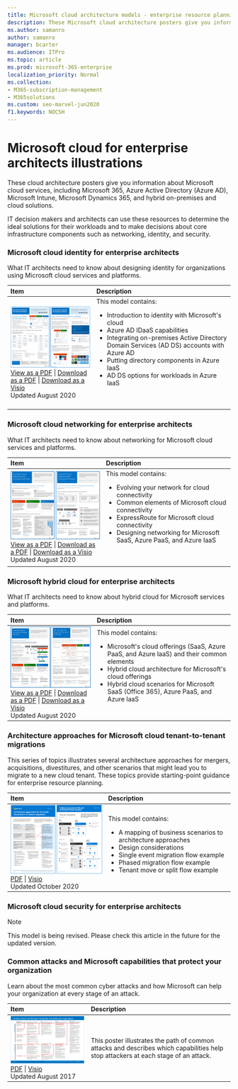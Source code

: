 ```yaml
---
title: Microsoft cloud architecture models - enterprise resource planning
description: These Microsoft cloud architecture posters give you information about Microsoft cloud services like Azure and Office 365.
ms.author: samanro
author: samanro
manager: bcarter
ms.audience: ITPro
ms.topic: article
ms.prod: microsoft-365-enterprise
localization_priority: Normal
ms.collection: 
- M365-subscription-management
- M365solutions
ms.custom: seo-marvel-jun2020
f1.keywords: NOCSH
---
```


# Microsoft cloud for enterprise architects illustrations

These cloud architecture posters give you information about Microsoft cloud services, including Microsoft 365, Azure Active Directory (Azure AD), Microsoft Intune, Microsoft Dynamics 365, and hybrid on-premises and cloud solutions. 

IT decision makers and architects can use these resources to determine the ideal solutions for their workloads and to make decisions about core infrastructure components such as networking, identity, and security.


<a name="identity"></a>
### Microsoft cloud identity for enterprise architects

What IT architects need to know about designing identity for organizations using Microsoft cloud services and platforms.
  
|**Item**|**Description**|
|:-----|:-----|
|[![Thumb image for Microsoft cloud identity model](../media/solutions-architecture-center/msft-cloud-identity-model-thumb.png)](../downloads/MSFT_cloud_architecture_identity.pdf) <br/> [View as a PDF](../downloads/MSFT_cloud_architecture_identity.pdf) \| [Download as a PDF](https://github.com/MicrosoftDocs/microsoft-365-docs/raw/public/microsoft-365/downloads/MSFT_cloud_architecture_identity.pdf)  \| [Download as a Visio](https://github.com/MicrosoftDocs/microsoft-365-docs/raw/public/microsoft-365/downloads/MSFT_cloud_architecture_identity.vsdx) <br/>Updated August 2020 | This model contains:  <ul> <li> Introduction to identity with Microsoft's cloud </li><li> Azure AD IDaaS capabilities </li><li> Integrating on-premises Active Directory Domain Services (AD DS) accounts with Azure AD </li><li> Putting directory components in Azure IaaS </li><li> AD DS options for workloads in Azure IaaS </li></ul><br/>  <br/>|
   
<a name="networking"></a>
### Microsoft cloud networking for enterprise architects

What IT architects need to know about networking for Microsoft cloud services and platforms.
  
|**Item**|**Description**|
|:-----|:-----|
|[![Thumb image for Microsoft cloud networking model](../media/solutions-architecture-center/msft-cloud-networking-model-thumb.png)](../downloads/MSFT_cloud_architecture_networking.pdf) <br/>  [View as a PDF](../downloads/MSFT_cloud_architecture_networking.pdf) \| [Download as a PDF](https://github.com/MicrosoftDocs/microsoft-365-docs/raw/public/microsoft-365/downloads/MSFT_cloud_architecture_networking.pdf)  \| [Download as a Visio](https://github.com/MicrosoftDocs/microsoft-365-docs/raw/public/microsoft-365/downloads/MSFT_cloud_architecture_networking.vsdx) <br/>Updated August 2020 | This model contains: <ul><li> Evolving your network for cloud connectivity </li><li> Common elements of Microsoft cloud connectivity </li><li> ExpressRoute for Microsoft cloud connectivity </li><li> Designing networking for Microsoft SaaS, Azure PaaS, and Azure IaaS </li></ul><br/>  <br/>|

<a name="hybrid"></a>
### Microsoft hybrid cloud for enterprise architects

What IT architects need to know about hybrid cloud for Microsoft services and platforms.
  
|**Item**|**Description**|
|:-----|:-----|
|[![Thumb image for the Microsoft hybrid cloud model](../media/solutions-architecture-center/msft-hybrid-cloud-model-thumb.png)](../downloads/MSFT_cloud_architecture_hybrid.pdf) <br/> [View as a PDF](../downloads/MSFT_cloud_architecture_hybrid.pdf)  \| [Download as a PDF](https://github.com/MicrosoftDocs/microsoft-365-docs/raw/public/microsoft-365/downloads/MSFT_cloud_architecture_hybrid.pdf)  \| [Download as a Visio](https://github.com/MicrosoftDocs/microsoft-365-docs/raw/public/microsoft-365/downloads/MSFT_cloud_architecture_hybrid.vsdx) <br>Updated August 2020 | This model contains: <ul><li> Microsoft's cloud offerings (SaaS, Azure PaaS, and Azure IaaS) and their common elements </li><li> Hybrid cloud architecture for Microsoft's cloud offerings </li><li> Hybrid cloud scenarios for Microsoft SaaS (Office 365), Azure PaaS, and Azure IaaS </li></ul><br/>|
   

### Architecture approaches for Microsoft cloud tenant-to-tenant migrations 
This series of topics illustrates several architecture approaches for mergers, acquisitions, divestitures, and other scenarios that might lead you to migrate to a new cloud tenant. These topics provide starting-point guidance for enterprise resource planning. 

|**Item**|**Description**|
|:-----|:-----|
|[![Thumb image for Teams logical architecture poster](../media/solutions-architecture-center/msft-tenant-to-tenant-migration-thumb.png)](https://github.com/MicrosoftDocs/microsoft-365-docs/raw/public/microsoft-365/downloads/Microsoft-365-tenant-to-tenant-migration.pdf) <br/> [PDF](https://github.com/MicrosoftDocs/microsoft-365-docs/raw/public/microsoft-365/downloads/Microsoft-365-tenant-to-tenant-migration.pdf) \| [Visio](https://github.com/MicrosoftDocs/microsoft-365-docs/raw/public/microsoft-365/downloads/Microsoft-365-tenant-to-tenant-migration.vsdx) <br>Updated October 2020    |This model contains: <ul><li>A mapping of business scenarios to architecture approaches</li><li>Design considerations</li><li>Single event migration flow example</li><li>Phased migration flow example</li><li>Tenant move or split flow example</li></ul>|

<a name="security"></a>
### Microsoft cloud security for enterprise architects

>[!Note]
>This model is being revised. Please check this article in the future for the updated version.
>

<!--

What IT architects need to know about security in Microsoft cloud services and platforms.
  
|**Item**|**Description**|
|:-----|:-----|
|[![Poster for Microsoft cloud security model](../media/solutions-architecture-center/msft-cloud-security-model-thumb.png)          ](https://www.microsoft.com/download/details.aspx?id=48121) <br/> [PDF](https://go.microsoft.com/fwlink/p/?linkid=842070)  \| [Visio](https://go.microsoft.com/fwlink/p/?LinkId=842071)  \| [More languages](https://www.microsoft.com/download/details.aspx?id=48121) <br/>Updated December 2018 | This model contains: <ul><li>Microsoft's role in providing secure services and platforms</li><li>Customer responsibilities to mitigate security risks</li><li>Top security certifications </li><li>Security offerings provided by Microsoft consulting services </ul><br/>|

--> 


<a name="attacks"></a>
### Common attacks and Microsoft capabilities that protect your organization
Learn about the most common cyber attacks and how Microsoft can help your organization at every stage of an attack. 

|**Item**|**Description**|
|:-----|:-----|
|[![Illustration of the Common attacks poster.](../media/solutions-architecture-center/common-attacks-model-thumb.png) ](https://download.microsoft.com/download/F/A/C/FACFC1E9-FA35-4DF1-943C-8D4237B4275B/MSFT_Cloud_architecture_security_commonattacks.pdf) <br/> [PDF](https://download.microsoft.com/download/F/A/C/FACFC1E9-FA35-4DF1-943C-8D4237B4275B/MSFT_Cloud_architecture_security_commonattacks.pdf) \| [Visio](https://download.microsoft.com/download/F/A/C/FACFC1E9-FA35-4DF1-943C-8D4237B4275B/MSFT_Cloud_architecture_security_commonattacks.vsdx) <br/> Updated August 2017 | This poster illustrates the path of common attacks and describes which capabilities help stop attackers at each stage of an attack. <br/>|

